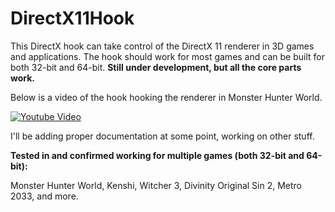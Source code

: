 # DirectX11Hook
This DirectX hook can take control of the DirectX 11 renderer in 3D games and applications. The hook should work for most games and can be built for both 32-bit and 64-bit. **Still under development, but all the core parts work.** 

Below is a video of the hook hooking the renderer in Monster Hunter World.

[![Youtube Video](https://github.com/techiew/DirectX11Hook/blob/master/thumbnail.png)](https://youtu.be/kzF1YnqXKXY)

I'll be adding proper documentation at some point, working on other stuff.

**Tested in and confirmed working for multiple games (both 32-bit and 64-bit):**

Monster Hunter World, Kenshi, Witcher 3, Divinity Original Sin 2, Metro 2033, and more.

